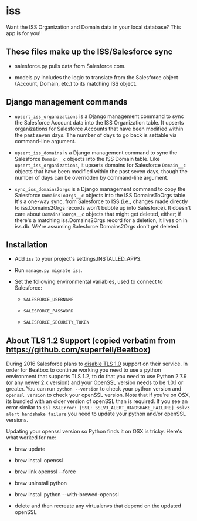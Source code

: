 # iss

Want the ISS Organization and Domain data in your local database?
This app is for you!

## These files make up the ISS/Salesforce sync

* salesforce.py pulls data from Salesforce.com.

* models.py includes the logic to translate from the Salesforce object
  (Account, Domain, etc.) to its matching ISS object.

## Django management commands

* `upsert_iss_organizations` is a Django management command to sync
  the Salesforce Account data into the ISS Organization table.  It
  upserts organizations for Salesforce Accounts that have been
  modified within the past seven days.  The number of days to go back
  is settable via command-line argument.

* `upsert_iss_domains` is a Django management command to sync the
  Salesforce `Domain__c` objects into the ISS Domain table.  Like
  `upsert_iss_organizations`, it upserts domains for Salesforce
  `Domain__c` objects that have been modified within the past seven
  days, though the number of days can be overridden by command-line
  argument.

* `sync_iss_domains2orgs` is a Django management command to copy
  the Salesforce `DomainsToOrgs__c` objects into the ISS DomainsToOrgs
  table.  It's a one-way sync, from Salesforce to ISS (i.e., changes
  made directly to iss.Domains2Orgs records won't bubble up into
  Salesforce).  It doesn't care about `DomainsToOrgs__c` objects that
  might get deleted, either; if there's a matching iss.Domains2Orgs
  record for a deletion, it lives on in iss.db.  We're assuming
  Salesforce Domains2Orgs don't get deleted.

## Installation

* Add `iss` to your project's settings.INSTALLED_APPS.

* Run `manage.py migrate iss`.

* Set the following environmental variables, used to connect to Salesforce:

  * `SALESFORCE_USERNAME`

  * `SALESFORCE_PASSWORD`

  * `SALESFORCE_SECURITY_TOKEN`

## About TLS 1.2 Support (copied verbatim from https://github.com/superfell/Beatbox)

During 2016 Salesforce plans to
[disable TLS 1.0](https://help.salesforce.com/apex/HTViewSolution?id=000221207)
support on their service.  In order for Beatbox to continue working
you need to use a python environment that supports TLS 1.2, to do that
you need to use Python 2.7.9 (or any newer 2.x version) and your
OpenSSL version needs to be 1.0.1 or greater. You can run `python
--version` to check your python version and `openssl version` to check
your openSSL version. Note that if you're on OSX, its bundled with an
older version of openSSL than is required.  If you see an error
similar to `ssl.SSLError: [SSL: SSLV3_ALERT_HANDSHAKE_FAILURE] sslv3
alert handshake failure` you need to update your python and/or openSSL
versions.

Updating your openssl version so Python finds it on OSX is
tricky. Here's what worked for me:

* brew update

* brew install openssl

* brew link openssl --force

* brew uninstall python

* brew install python --with-brewed-openssl

* delete and then recreate any virtualenvs that depend on the updated
  openSSL
